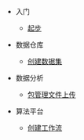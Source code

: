 * 入门

    * [起步](home.md)

* 数据仓库

    * [创建数据集](datarepo/create-dataset.md)

* 数据分析
    
    * [包管理文件上传](analysis/package-upload.md)

* 算法平台

    * [创建工作流](ai/create-workflow.md)